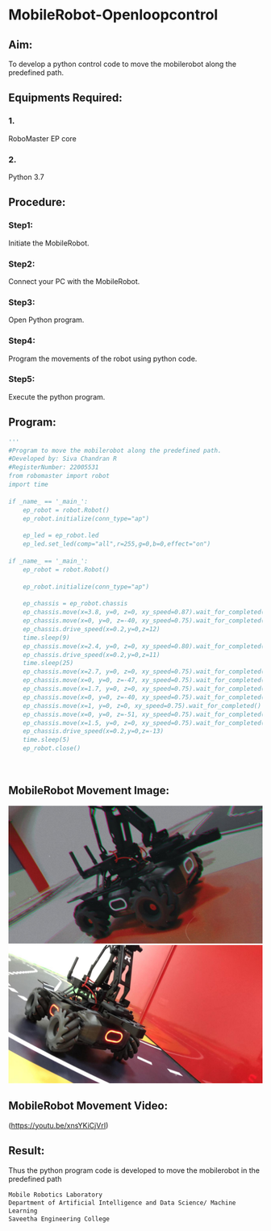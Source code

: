 # MobileRobot-Openloopcontrol
## Aim:
To develop a python control code to move the mobilerobot along the predefined path.
## Equipments Required:
### 1.
RoboMaster EP core
### 2.
Python 3.7
## Procedure:
### Step1:
Initiate the MobileRobot.

### Step2:
Connect your PC with the MobileRobot.

### Step3:
Open Python program.

### Step4:
Program the movements of the robot using python code.

### Step5:
Execute the python program.

## Program:
```python
'''
#Program to move the mobilerobot along the predefined path.
#Developed by: Siva Chandran R
#RegisterNumber: 22005531
from robomaster import robot
import time

if _name_ == '_main_':
    ep_robot = robot.Robot()
    ep_robot.initialize(conn_type="ap")

    ep_led = ep_robot.led
    ep_led.set_led(comp="all",r=255,g=0,b=0,effect="on")

if _name_ == '_main_':
    ep_robot = robot.Robot()
    
    ep_robot.initialize(conn_type="ap")
   
    ep_chassis = ep_robot.chassis
    ep_chassis.move(x=3.8, y=0, z=0, xy_speed=0.87).wait_for_completed()
    ep_chassis.move(x=0, y=0, z=-40, xy_speed=0.75).wait_for_completed()
    ep_chassis.drive_speed(x=0.2,y=0,z=12)
    time.sleep(9)
    ep_chassis.move(x=2.4, y=0, z=0, xy_speed=0.80).wait_for_completed()
    ep_chassis.drive_speed(x=0.2,y=0,z=11)
    time.sleep(25)
    ep_chassis.move(x=2.7, y=0, z=0, xy_speed=0.75).wait_for_completed()
    ep_chassis.move(x=0, y=0, z=-47, xy_speed=0.75).wait_for_completed()
    ep_chassis.move(x=1.7, y=0, z=0, xy_speed=0.75).wait_for_completed()
    ep_chassis.move(x=0, y=0, z=-40, xy_speed=0.75).wait_for_completed()
    ep_chassis.move(x=1, y=0, z=0, xy_speed=0.75).wait_for_completed()
    ep_chassis.move(x=0, y=0, z=-51, xy_speed=0.75).wait_for_completed()
    ep_chassis.move(x=1.5, y=0, z=0, xy_speed=0.75).wait_for_completed()
    ep_chassis.drive_speed(x=0.2,y=0,z=-13)
    time.sleep(5)
    ep_robot.close()  
    
    
```
## MobileRobot Movement Image:
![output](./img/index.jpeg)
![output](./img/index1.jpeg)

## MobileRobot Movement Video:

(https://youtu.be/xnsYKiCjVrI)

## Result:
Thus the python program code is developed to move the mobilerobot in the predefined path

```
Mobile Robotics Laboratory
Department of Artificial Intelligence and Data Science/ Machine Learning
Saveetha Engineering College
```
